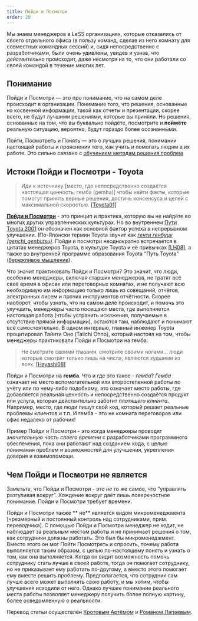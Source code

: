 ```yaml
---
title: Пойди и Посмотри
order: 20
---
```


Мы знаем менеджеров в LeSS организациях, которые отказались от своего отдельного офиса (в пользу команд, сделав из него комнату для совместных командных сессий) и, сидя непосредственно с разработчиками, были очень удивлены, увидев и узнав, что *действительно* происходит, даже несмотря на то, что они работали со своей командой в течение многих лет.

## Понимание

Пойди и Посмотри — это про понимание, что на самом деле происходит в организации. Понимание того, что решения, основанные на косвенной информации, такой как отчеты и презентации, скорее всего, не будут лучшими решениями, которые вы приняли. Но решения, основанные на том, что вы буквально пойдёте, посмотрите и **поймёте** реальную ситуацию, вероятно, будут гораздо более осознанными.

Пойти, Посмотреть и Понять — это о лучших решения, понимании настоящей работы и прояснении того, как учить и помогать людям в их работе. Это сильно связано с [обучением методам решения проблем](teaching_problem_solving.html)

## Истоки Пойди и Посмотри - Toyota

>Иди к источнику [место, где непосредственно создаётся настоящая ценность, гемба (gemba)] чтобы найти факты, которые помогут принять верные решения, достичь консенсуса и целей с максимальной скоростью. [[Toyota01]](http://www.toyota-global.com/innovation/vision/)

[**Пойди и Посмотри**](https://en.wikipedia.org/wiki/Genchi_Genbutsu) - это принцип и практика, которую вы не найдёте во многих других управленческих культурах. Но во внутреннем [Пути Toyota 2001](http://www.toyota-global.com/company/history_of_toyota/75years/data/conditions/philosophy/toyotaway2001.html) он обозначен как основной фактор успеха в непрерывном улучшении. (По-Японски термин Toyota звучит как [*генти генбуцу (genchi_genbutsu)*](https://en.wikipedia.org/wiki/Genchi_Genbutsu). Пойди и посмотри неоднократно встречается в цитатах менеджеров Toyota, в культуре Toyota и её привычках [[LH08]](http://www.amazon.com/Toyota-Culture-Heart-Soul-Way-ebook/dp/B0062Y5VGQ/ref=sr_1_1?ie=UTF8&qid=1413987082&sr=8-1&keywords=Toyota+Culture), а также во внутренней программе образования Toyota "Путь Toyota" ([бережливое мышление](../principles/lean-thinking.html)).

Что значит практиковать Пойди и Посмотри? Это значит, что люди, особенно менеджеры, включая старших менеджеров, не тратят всё своё время в офисах или переговорных комнатах, и не получают всю необходимую им информацию только лишь из совещаний, отчётов, электронных писем и прочих инструментов отчётности. Скорее наоборот, чтобы узнать, что на самом деле происходит, и помочь это улучшить, менеджеры часто посещают места, где выполняется настоящая работа (чтобы устранить искажения, получаемые в отсутствие прямой информации), остаются там, наблюдают и понимают всё самостоятельно. В одном интервью, главный инженер Toyota процитировал Тайити Оно (Taiichi Ohno),  который настоял на том, чтобы менеджеры практиковали Пойди и Посмотри на гемба:

> Не смотрите своими глазами, смотрите своими ногами… люди которые смотрят только лишь на числа, являются худшими из всех. [[Hayashi08]](http://gembapantarei.com/2008/08/toyotas_top_engineer_on_how_to_develop_thinking_pe/)

Пойди и Посмотри на **гемба**. Что и где это такое - *гемба*? *Гемба* означает не место вспомогательной или второстепенной работы по учёту или по чему-либо подобному, это означает место работы, где добавляется реальная ценность и непосредственно создаётся продукт или услуга, которая действительно заботит  *платящего клиента*. Например, место, где люди пишут свой код, который решает реальные проблемы клиентов и т.п. И гемба - это не комната переговоров или офис недалеко от рабочих!

Пример Пойди и Посмотри - это когда менеджеры проводят *значительную часть своего времени* с разработчиками программного обеспечения, пока они работают над созданием кода, с целью понимания проблем и возможностей для улучшения, укрепления доверия и взаимопомощи.

## Чем Пойди и Посмотри не является

Заметьте, что Пойди и Посмотри - это *не* то же самое, что “управлять разгуливая вокруг”. Хождение вокруг даёт лишь поверхностное понимание. Пойди и Посмотри требует времени.

Пойди и Посмотри также ** не**  является видом микроменеджмента [чрезмерный и постоянный контроль над сотрудниками, прим. переводчика]. C помощью Пойди и Посмотри менеджер не ходит, не наблюдает за реальным местом работы и не принимает решения о том, как сотрудники должны работать. Это был бы микроменеджмент. Вместо этого он мог Пойти Посмотреть и спросить, почему работа выполняется таким образом, с целью по-настоящему понять и узнать о том, как она выполняется. Когда он видит возможность помочь сотруднику стать лучше в своей работе, тогда он помогает сотруднику, но не приказывает ему работать по-другому, а вместо этого помогает ему вместе решить проблему. Предполагается, что сотрудник сам лучше всего может выполнять свою работу, и мы хотим, чтобы улучшения исходили от него. Однако лучшее понимание реального места работы позволяет менеджеру получить более полную картину, более осведомленную о реальности.

Перевод статьи осуществлён [Кротовым Артёмом](https://www.facebook.com/artem.v.krotov) и [Романом Лапаевым](https://www.linkedin.com/in/romanlapaev).
